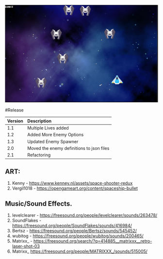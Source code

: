 <img src="ScreenShot.png">

#Release

| Version | Description                               |
|---------|:------------------------------------------|
| 1.1     | Multiple Lives added                      |
| 1.2     | Added More Enemy Options                  | 
| 1.3     | Updated Enemy Spawner                     | 
| 2.0     | Moved the enemy definitions to json files |     
| 2.1     | Refactoring                               |


## ART: 
1. Kenny - https://www.kenney.nl/assets/space-shooter-redux
2. Vergil1018 - https://opengameart.org/content/spaceship-bullet


## Music/Sound Effects. 
1. levelclearer - https://freesound.org/people/levelclearer/sounds/263478/
2. SoundFlakes - https://freesound.org/people/SoundFlakes/sounds/416984/
3. Bertsz - https://freesound.org/people/Bertsz/sounds/545452/
4. wubitog - https://freesound.org/people/wubitog/sounds/200465/
5. Matrixx_ - https://freesound.org/search/?q=414885__matrixxx__retro-laser-shot-03
6. Matrixx_ https://freesound.org/people/MATRIXXX_/sounds/515005/
